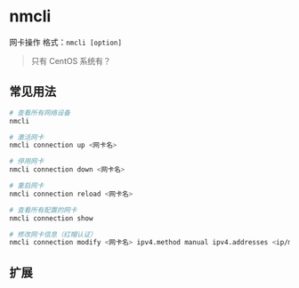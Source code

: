 # nmcli

网卡操作
格式：`nmcli [option]`
> 只有 CentOS 系统有？

## 常见用法
```bash
# 查看所有网络设备
nmcli

# 激活网卡
nmcli connection up <网卡名>

# 停用网卡
nmcli connection down <网卡名>

# 重启网卡
nmcli connection reload <网卡名>

# 查看所有配置的网卡
nmcli connection show

# 修改网卡信息（红帽认证）
nmcli connection modify <网卡名> ipv4.method manual ipv4.addresses <ip/mask> connection.autoconnect yes

```

## 扩展